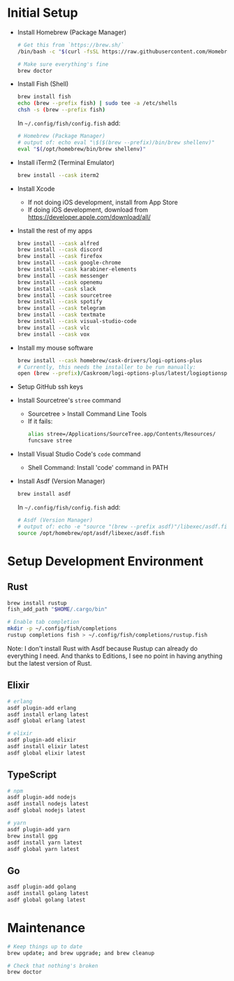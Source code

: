 # Initial Setup

* Install Homebrew (Package Manager)

    ```sh
    # Get this from `https://brew.sh/`
    /bin/bash -c "$(curl -fsSL https://raw.githubusercontent.com/Homebrew/install/HEAD/install.sh)"

    # Make sure everything's fine
    brew doctor
    ```

* Install Fish (Shell)

    ```sh
    brew install fish
    echo (brew --prefix fish) | sudo tee -a /etc/shells
    chsh -s (brew --prefix fish)
    ```

    In `~/.config/fish/config.fish` add:
    ```sh
    # Homebrew (Package Manager)
    # output of: echo eval "\$($(brew --prefix)/bin/brew shellenv)"
    eval "$(/opt/homebrew/bin/brew shellenv)"
    ```

* Install iTerm2 (Terminal Emulator)

    ```sh
    brew install --cask iterm2
    ```

* Install Xcode

    * If not doing iOS development, install from App Store
    * If doing iOS development, download from https://developer.apple.com/download/all/

* Install the rest of my apps
    ```sh
    brew install --cask alfred
    brew install --cask discord
    brew install --cask firefox
    brew install --cask google-chrome
    brew install --cask karabiner-elements
    brew install --cask messenger
    brew install --cask openemu
    brew install --cask slack
    brew install --cask sourcetree
    brew install --cask spotify
    brew install --cask telegram
    brew install --cask textmate
    brew install --cask visual-studio-code
    brew install --cask vlc
    brew install --cask vox
    ```

* Install my mouse software
    ```sh
    brew install --cask homebrew/cask-drivers/logi-options-plus
	# Currently, this needs the installer to be run manually:
	open (brew --prefix)/Caskroom/logi-options-plus/latest/logioptionsplus_installer.app
	```

* Setup GitHub ssh keys

* Install Sourcetree's `stree` command

    * Sourcetree > Install Command Line Tools
    * If it fails:
        ```sh
        alias stree=/Applications/SourceTree.app/Contents/Resources/
        funcsave stree
        ```

* Install Visual Studio Code's `code` command

    * Shell Command: Install 'code' command in PATH

* Install Asdf (Version Manager)

    ```sh
    brew install asdf
    ```

    In `~/.config/fish/config.fish` add:
    ```sh
    # Asdf (Version Manager)
    # output of: echo -e "source "(brew --prefix asdf)"/libexec/asdf.fish"
    source /opt/homebrew/opt/asdf/libexec/asdf.fish
    ```

# Setup Development Environment

## Rust

```sh
brew install rustup
fish_add_path "$HOME/.cargo/bin"

# Enable tab completion
mkdir -p ~/.config/fish/completions
rustup completions fish > ~/.config/fish/completions/rustup.fish
```

Note: I don't install Rust with Asdf because Rustup can already do everything I need.
And thanks to Editions, I see no point in having anything but the latest version of Rust.

## Elixir

```sh
# erlang
asdf plugin-add erlang
asdf install erlang latest
asdf global erlang latest

# elixir
asdf plugin-add elixir
asdf install elixir latest
asdf global elixir latest
```

## TypeScript

```sh
# npm
asdf plugin-add nodejs
asdf install nodejs latest
asdf global nodejs latest

# yarn
asdf plugin-add yarn
brew install gpg
asdf install yarn latest
asdf global yarn latest
```

## Go

```sh
asdf plugin-add golang
asdf install golang latest
asdf global golang latest
```

# Maintenance

```sh
# Keep things up to date
brew update; and brew upgrade; and brew cleanup

# Check that nothing's broken
brew doctor
```
